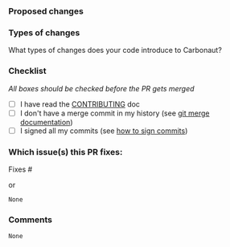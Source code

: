 ### Proposed changes

<!-- 
Describe the big picture of your changes here to communicate to the maintainers why we should accept this pull request. If it fixes a bug or resolves a feature request, be sure to link to that issue. 
-->

### Types of changes

What types of changes does your code introduce to Carbonaut?

<!--
/kind feature
/kind doc
/kind bug
/kind bug-fix
/kind governance
/kind clean-up

If multiple apply elaborate why multiple labels apply, thank you!
-->

### Checklist

<!-- Put an `x` in the boxes that apply. You can also fill these out after creating the PR. If you're unsure about any of them, don't hesitate to ask :). This is simply a reminder of what we are going to look for before merging code. -->

_All boxes should be checked before the PR gets merged_
- [ ] I have read the [CONTRIBUTING](https://github.com/carbonaut-cloud/community/blob/main/CONTRIBUTING.md) doc
- [ ] I don't have a merge commit in my history (see [git merge documentation](https://www.git-scm.com/docs/git-merge#_options))
- [ ] I signed all my commits (see [how to sign commits](https://docs.github.com/en/authentication/managing-commit-signature-verification/signing-commits))

### Which issue(s) this PR fixes:

Fixes #

or

`None`

### Comments

<!-- 
Please don't hesitate to use this section, it is often a good idea to reference other issues.

You can ask for reviews with /cc <github username>
-->

`None`